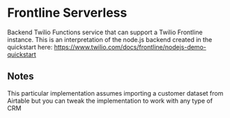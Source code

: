 # Frontline Serverless
Backend Twilio Functions service that can support a Twilio Frontline instance. This is an interpretation of the node.js backend created in the quickstart here: https://www.twilio.com/docs/frontline/nodejs-demo-quickstart

## Notes
This particular implementation assumes importing a customer dataset from Airtable but you can tweak the implementation to work with any type of CRM

